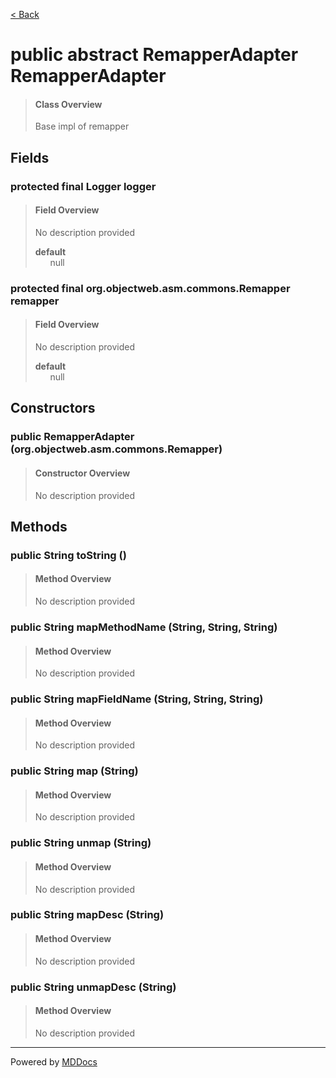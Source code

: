 [< Back](../README.md)
# public abstract RemapperAdapter RemapperAdapter #
>#### Class Overview ####
>Base impl of remapper
## Fields ##
### protected final Logger logger ###
>#### Field Overview ####
>No description provided
>
>**default**<br />
>&nbsp;&nbsp;&nbsp;&nbsp;&nbsp;&nbsp;null
>
### protected final org.objectweb.asm.commons.Remapper remapper ###
>#### Field Overview ####
>No description provided
>
>**default**<br />
>&nbsp;&nbsp;&nbsp;&nbsp;&nbsp;&nbsp;null
>
## Constructors ##
### public RemapperAdapter (org.objectweb.asm.commons.Remapper) ###
>#### Constructor Overview ####
>No description provided
>
## Methods ##
### public String toString () ###
>#### Method Overview ####
>No description provided
>
### public String mapMethodName (String, String, String) ###
>#### Method Overview ####
>No description provided
>
### public String mapFieldName (String, String, String) ###
>#### Method Overview ####
>No description provided
>
### public String map (String) ###
>#### Method Overview ####
>No description provided
>
### public String unmap (String) ###
>#### Method Overview ####
>No description provided
>
### public String mapDesc (String) ###
>#### Method Overview ####
>No description provided
>
### public String unmapDesc (String) ###
>#### Method Overview ####
>No description provided
>

---
Powered by [MDDocs](https://github.com/VRCube/MDDocs)
